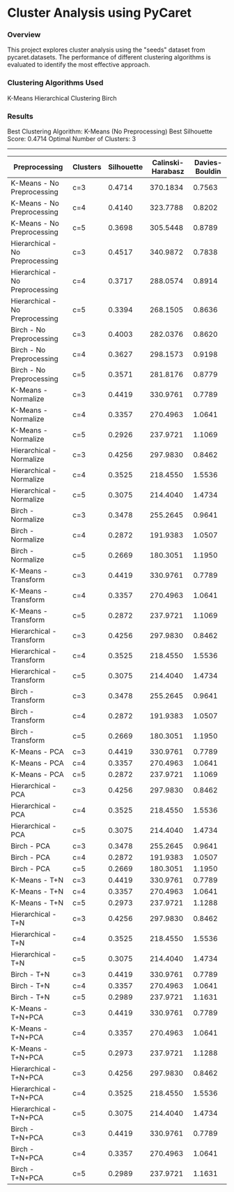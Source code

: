 # Cluster Analysis using PyCaret
### Overview
This project explores cluster analysis using the "seeds" dataset from pycaret.datasets. The performance of different clustering algorithms is evaluated to identify the most effective approach.

### Clustering Algorithms Used
K-Means
Hierarchical Clustering
Birch
### Results
Best Clustering Algorithm: K-Means (No Preprocessing)
Best Silhouette Score: 0.4714
Optimal Number of Clusters: 3

 --- 
 
| Preprocessing           | Clusters | Silhouette | Calinski-Harabasz | Davies-Bouldin |
|--------------------------|----------|------------|-------------------|----------------|
| K-Means - No Preprocessing | c=3      | 0.4714     | 370.1834          | 0.7563         |
| K-Means - No Preprocessing | c=4      | 0.4140     | 323.7788          | 0.8202         |
| K-Means - No Preprocessing | c=5      | 0.3698     | 305.5448          | 0.8789         |
| Hierarchical - No Preprocessing | c=3  | 0.4517     | 340.9872          | 0.7838         |
| Hierarchical - No Preprocessing | c=4  | 0.3717     | 288.0574          | 0.8914         |
| Hierarchical - No Preprocessing | c=5  | 0.3394     | 268.1505          | 0.8636         |
| Birch - No Preprocessing | c=3          | 0.4003     | 282.0376          | 0.8620         |
| Birch - No Preprocessing | c=4          | 0.3627     | 298.1573          | 0.9198         |
| Birch - No Preprocessing | c=5          | 0.3571     | 281.8176          | 0.8779         |
| K-Means - Normalize      | c=3          | 0.4419     | 330.9761          | 0.7789         |
| K-Means - Normalize      | c=4          | 0.3357     | 270.4963          | 1.0641         |
| K-Means - Normalize      | c=5          | 0.2926     | 237.9721          | 1.1069         |
| Hierarchical - Normalize | c=3          | 0.4256     | 297.9830          | 0.8462         |
| Hierarchical - Normalize | c=4          | 0.3525     | 218.4550          | 1.5536         |
| Hierarchical - Normalize | c=5          | 0.3075     | 214.4040          | 1.4734         |
| Birch - Normalize        | c=3          | 0.3478     | 255.2645          | 0.9641         |
| Birch - Normalize        | c=4          | 0.2872     | 191.9383          | 1.0507         |
| Birch - Normalize        | c=5          | 0.2669     | 180.3051          | 1.1950         |
| K-Means - Transform      | c=3          | 0.4419     | 330.9761          | 0.7789         |
| K-Means - Transform      | c=4          | 0.3357     | 270.4963          | 1.0641         |
| K-Means - Transform      | c=5          | 0.2872     | 237.9721          | 1.1069         |
| Hierarchical - Transform | c=3          | 0.4256     | 297.9830          | 0.8462         |
| Hierarchical - Transform | c=4          | 0.3525     | 218.4550          | 1.5536         |
| Hierarchical - Transform | c=5          | 0.3075     | 214.4040          | 1.4734         |
| Birch - Transform        | c=3          | 0.3478     | 255.2645          | 0.9641         |
| Birch - Transform        | c=4          | 0.2872     | 191.9383          | 1.0507         |
| Birch - Transform        | c=5          | 0.2669     | 180.3051          | 1.1950         |
| K-Means - PCA            | c=3          | 0.4419     | 330.9761          | 0.7789         |
| K-Means - PCA            | c=4          | 0.3357     | 270.4963          | 1.0641         |
| K-Means - PCA            | c=5          | 0.2872     | 237.9721          | 1.1069         |
| Hierarchical - PCA       | c=3          | 0.4256     | 297.9830          | 0.8462         |
| Hierarchical - PCA       | c=4          | 0.3525     | 218.4550          | 1.5536         |
| Hierarchical - PCA       | c=5          | 0.3075     | 214.4040          | 1.4734         |
| Birch - PCA              | c=3          | 0.3478     | 255.2645          | 0.9641         |
| Birch - PCA              | c=4          | 0.2872     | 191.9383          | 1.0507         |
| Birch - PCA              | c=5          | 0.2669     | 180.3051          | 1.1950         |
| K-Means - T+N            | c=3          | 0.4419     | 330.9761          | 0.7789         |
| K-Means - T+N            | c=4          | 0.3357     | 270.4963          | 1.0641         |
| K-Means - T+N            | c=5          | 0.2973     | 237.9721          | 1.1288         |
| Hierarchical - T+N       | c=3          | 0.4256     | 297.9830          | 0.8462         |
| Hierarchical - T+N       | c=4          | 0.3525     | 218.4550          | 1.5536         |
| Hierarchical - T+N       | c=5          | 0.3075     | 214.4040          | 1.4734         |
| Birch - T+N              | c=3          | 0.4419     | 330.9761          | 0.7789         |
| Birch - T+N              | c=4          | 0.3357     | 270.4963          | 1.0641         |
| Birch - T+N              | c=5          | 0.2989     | 237.9721          | 1.1631         |
| K-Means - T+N+PCA        | c=3          | 0.4419     | 330.9761          | 0.7789         |
| K-Means - T+N+PCA        | c=4          | 0.3357     | 270.4963          | 1.0641         |
| K-Means - T+N+PCA        | c=5          | 0.2973     | 237.9721          | 1.1288         |
| Hierarchical - T+N+PCA   | c=3          | 0.4256     | 297.9830          | 0.8462         |
| Hierarchical - T+N+PCA   | c=4          | 0.3525     | 218.4550          | 1.5536         |
| Hierarchical - T+N+PCA   | c=5          | 0.3075     | 214.4040          | 1.4734         |
| Birch - T+N+PCA          | c=3          | 0.4419     | 330.9761          | 0.7789         |
| Birch - T+N+PCA          | c=4          | 0.3357     | 270.4963          | 1.0641         |
| Birch - T+N+PCA          | c=5          | 0.2989     | 237.9721          | 1.1631         |